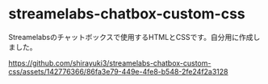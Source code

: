 # streamelabs-chatbox-custom-css
Streamelabsのチャットボックスで使用するHTMLとCSSです。自分用に作成しました。

https://github.com/shirayuki3/streamelabs-chatbox-custom-css/assets/142776366/86fa3e79-449e-4fe8-b548-2fe24f2a3128


